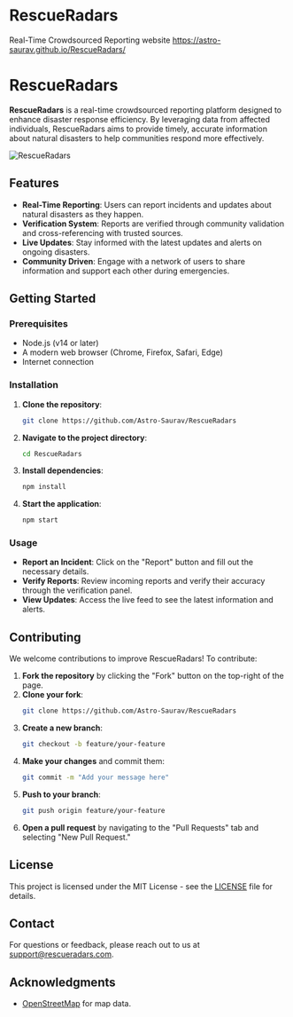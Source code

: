 # RescueRadars
Real-Time Crowdsourced Reporting website
https://astro-saurav.github.io/RescueRadars/

# RescueRadars

**RescueRadars** is a real-time crowdsourced reporting platform designed to enhance disaster response efficiency. By leveraging data from affected individuals, RescueRadars aims to provide timely, accurate information about natural disasters to help communities respond more effectively.

![RescueRadars](https://astro-saurav.github.io/RescueRadars/)

## Features

- **Real-Time Reporting**: Users can report incidents and updates about natural disasters as they happen.
- **Verification System**: Reports are verified through community validation and cross-referencing with trusted sources.
- **Live Updates**: Stay informed with the latest updates and alerts on ongoing disasters.
- **Community Driven**: Engage with a network of users to share information and support each other during emergencies.

## Getting Started

### Prerequisites

- Node.js (v14 or later)
- A modern web browser (Chrome, Firefox, Safari, Edge)
- Internet connection

### Installation

1. **Clone the repository**:
    ```bash
    git clone https://github.com/Astro-Saurav/RescueRadars
    ```
2. **Navigate to the project directory**:
    ```bash
    cd RescueRadars
    ```
3. **Install dependencies**:
    ```bash
    npm install
    ```
4. **Start the application**:
    ```bash
    npm start
    ```

### Usage

- **Report an Incident**: Click on the "Report" button and fill out the necessary details.
- **Verify Reports**: Review incoming reports and verify their accuracy through the verification panel.
- **View Updates**: Access the live feed to see the latest information and alerts.

## Contributing

We welcome contributions to improve RescueRadars! To contribute:

1. **Fork the repository** by clicking the "Fork" button on the top-right of the page.
2. **Clone your fork**:
    ```bash
    git clone https://github.com/Astro-Saurav/RescueRadars
    ```
3. **Create a new branch**:
    ```bash
    git checkout -b feature/your-feature
    ```
4. **Make your changes** and commit them:
    ```bash
    git commit -m "Add your message here"
    ```
5. **Push to your branch**:
    ```bash
    git push origin feature/your-feature
    ```
6. **Open a pull request** by navigating to the "Pull Requests" tab and selecting "New Pull Request."

## License

This project is licensed under the MIT License - see the [LICENSE](https://github.com/Astro-Saurav/RescueRadars?tab=MIT-1-ov-file) file for details.

## Contact

For questions or feedback, please reach out to us at [support@rescueradars.com](mailto:0501saurav@gmail.com).

## Acknowledgments

- [OpenStreetMap](https://www.openstreetmap.org) for map data.

